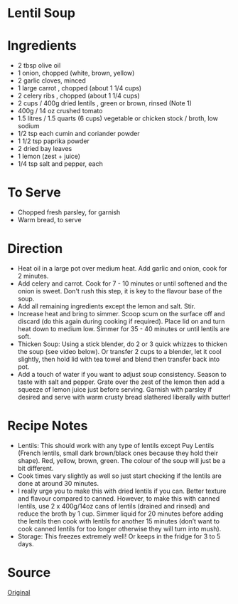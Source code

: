 Lentil Soup
====================

Ingredients
====================
* 2 tbsp olive oil
* 1 onion, chopped (white, brown, yellow)
* 2 garlic cloves, minced
* 1 large carrot , chopped (about 1 1/4 cups)
* 2 celery ribs , chopped (about 1 1/4 cups)
* 2 cups / 400g dried lentils , green or brown, rinsed (Note 1)
* 400g / 14 oz crushed tomato
* 1.5 litres / 1.5 quarts (6 cups) vegetable or chicken stock / broth, low sodium
* 1/2 tsp each cumin and coriander powder
* 1 1/2 tsp paprika powder
* 2 dried bay leaves
* 1 lemon (zest + juice)
* 1/4 tsp salt and pepper, each

To Serve
====================
* Chopped fresh parsley, for garnish
* Warm bread, to serve

Direction
====================
* Heat oil in a large pot over medium heat. Add garlic and onion, cook for 2 minutes.
* Add celery and carrot. Cook for 7 - 10 minutes or until softened and the onion is sweet. Don't rush this step, it is key to the flavour base of the soup.
* Add all remaining ingredients except the lemon and salt. Stir. 
* Increase heat and bring to simmer. Scoop scum on the surface off and discard (do this again during cooking if required). Place lid on and turn heat down to medium low. Simmer for 35 - 40 minutes or until lentils are soft.
* Thicken Soup: Using a stick blender, do 2 or 3 quick whizzes to thicken the soup (see video below). Or transfer 2 cups to a blender, let it cool slightly, then hold lid with tea towel and blend then transfer back into pot.
* Add a touch of water if you want to adjust soup consistency. Season to taste with salt and pepper. Grate over the zest of the lemon then add a squeeze of lemon juice just before serving. Garnish with parsley if desired and serve with warm crusty bread slathered liberally with butter!

Recipe Notes
====================
* Lentils: This should work with any type of lentils except Puy Lentils (French lentils, small dark brown/black ones because they hold their shape). Red, yellow, brown, green. The colour of the soup will just be a bit different.
* Cook times vary slightly as well so just start checking if the lentils are done at around 30 minutes.
* I really urge you to make this with dried lentils if you can. Better texture and flavour compared to canned. However, to make this with canned lentils, use 2 x 400g/14oz cans of lentils (drained and rinsed) and reduce the broth by 1 cup. Simmer liquid for 20 minutes before adding the lentils then cook with lentils for another 15 minutes (don’t want to cook canned lentils for too longer otherwise they will turn into mush).
* Storage: This freezes extremely well! Or keeps in the fridge for 3 to 5 days.

Source
====================
[Original](https://www.recipetineats.com/lentil-soup/)
